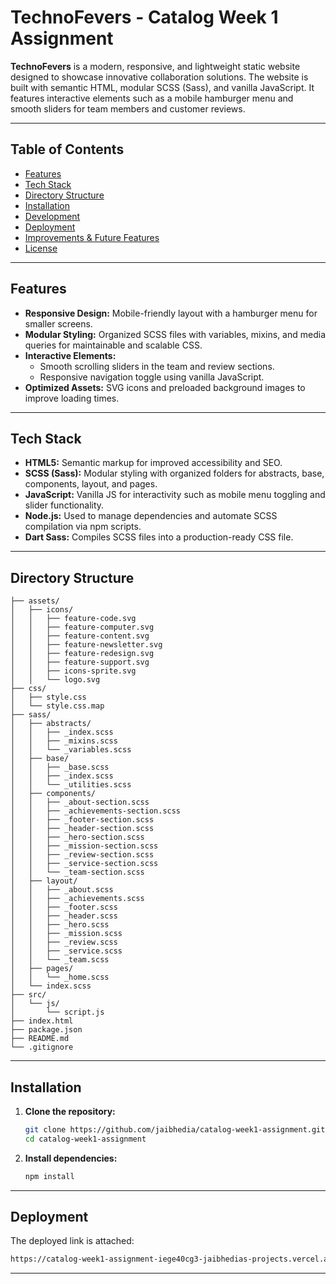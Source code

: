 # TechnoFevers - Catalog Week 1 Assignment


**TechnoFevers** is a modern, responsive, and lightweight static website designed to showcase innovative collaboration solutions. The website is built with semantic HTML, modular SCSS (Sass), and vanilla JavaScript. It features interactive elements such as a mobile hamburger menu and smooth sliders for team members and customer reviews.

---

## Table of Contents

- [Features](#features)
- [Tech Stack](#tech-stack)
- [Directory Structure](#directory-structure)
- [Installation](#installation)
- [Development](#development)
- [Deployment](#deployment)
- [Improvements & Future Features](#improvements--future-features)
- [License](#license)

---

## Features

- **Responsive Design:** Mobile-friendly layout with a hamburger menu for smaller screens.
- **Modular Styling:** Organized SCSS files with variables, mixins, and media queries for maintainable and scalable CSS.
- **Interactive Elements:**
  - Smooth scrolling sliders in the team and review sections.
  - Responsive navigation toggle using vanilla JavaScript.
- **Optimized Assets:** SVG icons and preloaded background images to improve loading times.

---

## Tech Stack

- **HTML5:** Semantic markup for improved accessibility and SEO.
- **SCSS (Sass):** Modular styling with organized folders for abstracts, base, components, layout, and pages.
- **JavaScript:** Vanilla JS for interactivity such as mobile menu toggling and slider functionality.
- **Node.js:** Used to manage dependencies and automate SCSS compilation via npm scripts.
- **Dart Sass:** Compiles SCSS files into a production-ready CSS file.

---

## Directory Structure

```
├── assets/
│   ├── icons/
│   │   ├── feature-code.svg
│   │   ├── feature-computer.svg
│   │   ├── feature-content.svg
│   │   ├── feature-newsletter.svg
│   │   ├── feature-redesign.svg
│   │   ├── feature-support.svg
│   │   ├── icons-sprite.svg
│   │   └── logo.svg
├── css/
│   ├── style.css
│   └── style.css.map
├── sass/
│   ├── abstracts/
│   │   ├── _index.scss
│   │   ├── _mixins.scss
│   │   └── _variables.scss
│   ├── base/
│   │   ├── _base.scss
│   │   ├── _index.scss
│   │   └── _utilities.scss
│   ├── components/
│   │   ├── _about-section.scss
│   │   ├── _achievements-section.scss
│   │   ├── _footer-section.scss
│   │   ├── _header-section.scss
│   │   ├── _hero-section.scss
│   │   ├── _mission-section.scss
│   │   ├── _review-section.scss
│   │   ├── _service-section.scss
│   │   └── _team-section.scss
│   ├── layout/
│   │   ├── _about.scss
│   │   ├── _achievements.scss
│   │   ├── _footer.scss
│   │   ├── _header.scss
│   │   ├── _hero.scss
│   │   ├── _mission.scss
│   │   ├── _review.scss
│   │   ├── _service.scss
│   │   └── _team.scss
│   ├── pages/
│   │   └── _home.scss
│   └── index.scss
├── src/
│   └── js/
│       └── script.js
├── index.html
├── package.json
├── README.md
└── .gitignore
```

---

## Installation

1. **Clone the repository:**
   ```sh
   git clone https://github.com/jaibhedia/catalog-week1-assignment.git
   cd catalog-week1-assignment
   ```

2. **Install dependencies:**
   ```sh
   npm install
   ```

---


## Deployment

The deployed link is attached:

```sh
https://catalog-week1-assignment-iege40cg3-jaibhedias-projects.vercel.app/
```


---
